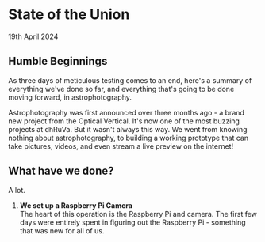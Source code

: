 # State of the Union

19th April 2024

## Humble Beginnings

As three days of meticulous testing comes to an end, here's a summary of everything we've done so far, and everything that's going to be done moving forward, in astrophotography.

Astrophotography was first announced over three months ago - a brand new project from the Optical Vertical. It's now one of the most buzzing projects at dhRuVa. But it wasn't always this way. We went from knowing nothing about astrophotography, to building a working prototype that can take pictures, videos, and even stream a live preview on the internet!

## What have we done?

A lot.

1. **We set up a Raspberry Pi Camera**  
The heart of this operation is the Raspberry Pi and camera. The first few days were entirely spent in figuring out the Raspberry Pi - something that was new for all of us.
